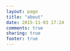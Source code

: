 ```yaml
---
layout: page
title: "about"
date: 2015-11-03 17:24
comments: true
sharing: true
footer: true
---
```

